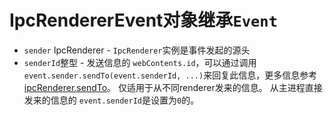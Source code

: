 # IpcRendererEvent对象继承`Event`

* `sender` IpcRenderer - `IpcRenderer`实例是事件发起的源头
* `senderId`整型 - 发送信息的 `webContents.id`，可以通过调用 `event.sender.sendTo(event.senderId, ...)`来回复此信息，更多信息参考 [ipcRenderer.sendTo](#ipcrenderersendtowindowid-channel--arg1-arg2-)。 仅适用于从不同renderer发来的信息。 从主进程直接发来的信息的 `event.senderId`是设置为`0`的。
